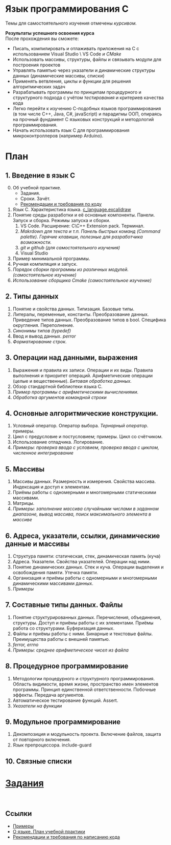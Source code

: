# Язык программирования С

Темы для самостоятельного изучения отмечены *курсивом.*


**Результаты успешного освоения курса**  
После прохождения вы сможете:  
- Писать, компилировать и отлаживать приложения на С с использованием Visual Studio \ VS Code  *и CMake*  
- Использовать массивы, структуры, файлы и связывать модули для построения проектов  
- Управлять памятью через указатели и динамические структуры данных (динамические массивы, списки)  
- Применять ветвления, циклы и функции для решения алгоритмических задач  
- Разрабатывать программы по принципам процедурного и структурного подхода с учётом *тестирования* и критериев качества кода  
- Легко перейти к изучению С-подобных языков программирования (в том числе С++, Java, C#, javaScript) и парадигмы ООП, опираясь на прочный фундамент С языковых конструкций и методологий программирования.
- Начать использовать язык С для программирования микроконтроллеров (например Arduino).


# План

## 1. Введение в язык С
0. Об учебной практике. 
    - Задания. 
    - Сроки. Зачёт.
    - [Рекомендации и требования по коду](https://github.com/VetrovSV/OOP/blob/master/criteria.md)
1. Язык С. Характеристика языка. [c_language.excalidraw](c_language.excalidraw)
2. Понятие среды разработки и её основные компоненты. Панели. Запуск и сборка. Режимы запуска и сборки.
    1. VS Code. Расширение: C\C++ Extension pack. Терминал. 
    1. *Makrdown для текста и т.п. Панель быстрых команд (Command palette). Горячие клавиши, полезные для разработчика возможности.*
    1. *git и github (для самостоятельного изучения)*
    1. Visual Studio 
3. Пример минимальной программы. 
3. Ручная компиляция и запуск.
4. *Порядок сборки программы из различных модулей. (самостоятельное изучение)*
5. *Использование сборщика Cmake (самостоятельное изучение)*

## 2. Типы данных
1. Понятие и свойства данных. Типизация. Базовые типы.
2. Литералы, переменные, константы. Преобразование данных.  Приведение типов данных. Преобразование типов в bool. Специфика округления. Переполнение.
1. *Синонимы типов (typedef)*
3. Ввод и вывод данных. *perror*
4. *Форматирование строк.*

## 3. Операции над данными, выражения
1. Выражения и правила их записи. Операции и их виды. Правила выполнения и приоритет операций. Арифметические операции (целые и вещественные). *Битовая обработка данных.*  
2. Обзор стандартной библиотеки языка С.
3. *Пример программы с арифметическими вычислениями.*
4. *Обработка аргументов командной строки*

## 4. Основные алгоритмические конструкции.
1. Условный оператор. Оператор выбора. *Тернарный оператор*. примеры.
1. Цикл с предусловие и постусловием; примеры. Цикл со счётчиком.
1. Использование отладчика. Логирование.
1. *Примеры: проверка ввода с условием, проверка ввода с циклом, численное интегрирование*

## 5. Массивы
1. Массивы данных. Размерность и измерения. Свойства массива. Индексация и доступ к элементам. 
1. Приёмы работы с одномерными и многомерными статическими массивами. 
1. Матрицы.
1. *Примеры: заполнение массива случайными числами в заданном диапазоне, вывод массива, поиск максимального элемента в массиве*


## 6. Адреса, указатели, ссылки, динамические данные и массивы
1. Структура памяти: статическая, стек, динамическая память (куча)
1. Адреса. Указатели. Свойства указателей. Операции над ними. 
1. Понятие динамических данных. Стек и куча. Операции выделения и освобождения памяти. Утечка памяти. 
1. Организация и приёмы работы с одномерными и многомерными динамическими массивами данных. 
1. *Примеры*

## 7. Составные типы данных. Файлы
1. Понятие структурированных данных. Перечисления, объединения, структуры. Доступ и приёмы работы с их элементами. Приёмы работа со структурами. Буферизация данных. 
1. Файлы и приёмы работы с ними. Бинарные и текстовые файлы. Преимущества работы с внешней памятью. 
1. *ferror, errno*
1. *Примеры: среднее арифметическое чисел из файла*

## 8. Процедурное программирование
1. Методологии процедурного и структурного программирования. Область видимости, время жизни, пространство имен элементов программы. Принцип единственной ответственности. Побочные эффекты. Передача аргументов.
1. Автоматическое тестирование функций. Assert.
1. *Указатели на функции* 

## 9. Модульное программирование
1. Декомпозиция и модульность проекта. Включение файлов, защита от повторного включения. 
1. Язык препроцессора. include-guard

## 10. Связные списки


# [Задания](tasks.md)



<br>

## Ссылки
- [Примеры](examples.md)
- [О языке. План учебной практики](c_language.excalidraw)
- [Рекомендации и требования по написанию кода](../criteria.md)
